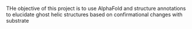 THe objective of this project is to use AlphaFold and structure annotations to elucidate ghost helic structures based on confirmational changes with substrate
